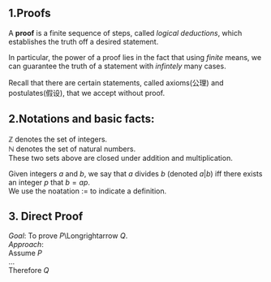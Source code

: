 ## 1.Proofs  
A **proof** is a finite sequence of steps, called *logical deductions*, which establishes the truth off a desired statement.  

In particular, the power of a proof lies in the fact that using *finite* means, we can guarantee the truth of a statement with *infintely* many cases.  

Recall that there are certain statements, called axioms(公理) and postulates(假设), that we accept without proof.  

## 2.Notations and basic facts:  
$\mathbb{Z}$ denotes the set of integers.  
$\mathbb{N}$ denotes the set of natural numbers.  
These two sets above are closed under addition and multiplication.  

Given integers $a$ and $b$, we say that $a$ divides $b$ (denoted $a|b$) iff there exists an integer $p$ that $b=ap$.   
We use the noatation $:=$ to indicate a definition.  

## 3. Direct Proof
  *Goal*: To prove *P*\Longrightarrow *Q*.  
  *Approach*:  
Assume *P*  
...  
Therefore *Q*  
